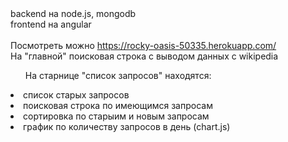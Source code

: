 <div>backend на node.js, mongodb</div>
<div>frontend на angular</div>
<br/>

<div>Посмотреть можно <a href="https://rocky-oasis-50335.herokuapp.com/">https://rocky-oasis-50335.herokuapp.com/</a></div>
<div>На "главной" поисковая строка с выводом данных с wikipedia</div>
<ul>На старнице "список запросов" находятся:</ul>
   <li>список старых запросов</li>
   <li>поисковая строка по имеющимся запросам</li>
   <li>сортировка по старыим и новым запросам</li>
   <li>график по количеству запросов в день (chart.js)</li>
